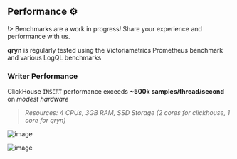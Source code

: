 ## Performance ⚙️

!> Benchmarks are a work in progress! Share your experience and performance with us.

**qryn** is regularly tested using the Victoriametrics Prometheus benchmark and various LogQL benchmarks

### Writer Performance
ClickHouse `INSERT` performance exceeds **~500k samples/thread/second** on _modest hardware_

> _Resources: 4 CPUs, 3GB RAM, SSD Storage (2 cores for clickhouse, 1 core for qryn)_

![image](https://user-images.githubusercontent.com/1423657/187044328-b300b810-0e1b-46e3-8878-067d0a9fb6f7.png)

![image](https://user-images.githubusercontent.com/1423657/187044346-cd3a6d66-0f05-4993-a6ba-b44727bbdc81.png)
